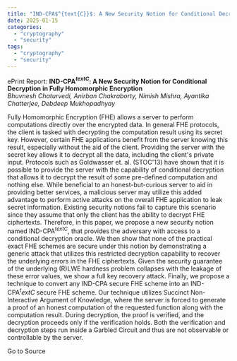 ```yaml
---
title: "IND-CPA$^{text{C}}$: A New Security Notion for Conditional Decryption in Fully Homomorphic Encryption"
date: 2025-01-15
categories: 
  - "cryptography"
  - "security"
tags: 
  - "cryptography"
  - "security"
---
```


ePrint Report: **IND-CPA$^{text{C}}$: A New Security Notion for Conditional Decryption in Fully Homomorphic Encryption**  
_Bhuvnesh Chaturvedi, Anirban Chakraborty, Nimish Mishra, Ayantika Chatterjee, Debdeep Mukhopadhyay_

Fully Homomorphic Encryption (FHE) allows a server to perform computations directly over the encrypted data. In general FHE protocols, the client is tasked with decrypting the computation result using its secret key. However, certain FHE applications benefit from the server knowing this result, especially without the aid of the client. Providing the server with the secret key allows it to decrypt all the data, including the client's private input. Protocols such as Goldwasser et. al. (STOC'13) have shown that it is possible to provide the server with the capability of conditional decryption that allows it to decrypt the result of some pre-defined computation and nothing else. While beneficial to an honest-but-curious server to aid in providing better services, a malicious server may utilize this added advantage to perform active attacks on the overall FHE application to leak secret information. Existing security notions fail to capture this scenario since they assume that only the client has the ability to decrypt FHE ciphertexts. Therefore, in this paper, we propose a new security notion named IND-CPA$^{text{C}}$, that provides the adversary with access to a conditional decryption oracle. We then show that none of the practical exact FHE schemes are secure under this notion by demonstrating a generic attack that utilizes this restricted decryption capability to recover the underlying errors in the FHE ciphertexts. Given the security guarantee of the underlying (R)LWE hardness problem collapses with the leakage of these error values, we show a full key recovery attack. Finally, we propose a technique to convert any IND-CPA secure FHE scheme into an IND-CPA$^text{C}$ secure FHE scheme. Our technique utilizes Succinct Non-Interactive Argument of Knowledge, where the server is forced to generate a proof of an honest computation of the requested function along with the computation result. During decryption, the proof is verified, and the decryption proceeds only if the verification holds. Both the verification and decryption steps run inside a Garbled Circuit and thus are not observable or controllable by the server.

Go to Source
